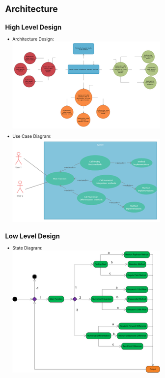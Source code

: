 # Architecture

## High Level Design
*   Architecture Design:
![Architecture](https://github.com/Gobikumaar-Sivagnanam/Miniproject_C/blob/main/2_Architecture/High%20Level%20Design.png) 

*   Use Case Diagram:
![Use Case Diagram](https://github.com/Gobikumaar-Sivagnanam/Miniproject_C/blob/main/2_Architecture/Use%20Case%20Diagram.png)

## Low Level Design
*   State Diagram:
![State Diagram](https://github.com/Gobikumaar-Sivagnanam/Miniproject_C/blob/main/2_Architecture/low_level_state_diagram.png)